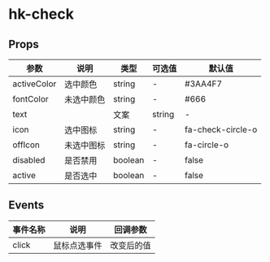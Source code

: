 # hk-check

## Props

| 参数 | 说明 | 类型 | 可选值 | 默认值 |
|--- | --- | --- | --- | --- |
| activeColor | 选中颜色 | string | - | #3AA4F7 |
| fontColor | 未选中颜色 | string | - | #666 |
| text |  | 文案 | string | - |  |
| icon | 选中图标 | string | - | fa-check-circle-o |
| offIcon | 未选中图标 | string | - | fa-circle-o |
| disabled | 是否禁用 | boolean | - | false |
| active | 是否选中 | boolean | - | false |

## Events
| 事件名称 | 说明 | 回调参数 |
|--- | --- | --- |
| click | 鼠标点选事件 | 改变后的值 |
